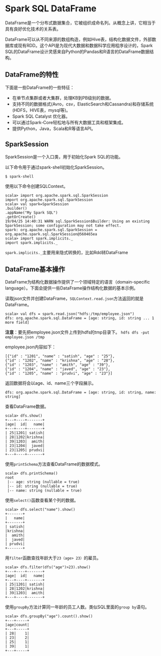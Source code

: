 # Spark SQL DataFrame

DataFrame是一个分布式数据集合，它被组织成命名列。从概念上讲，它相当于具有良好优化技术的关系表。

DataFrame可以从不同来源的数组构造，例如Hive表，结构化数据文件，外部数据库或现有RDD。这个API是为现代大数据和数据科学应用程序设计的，Spark SQL的DataFrame设计灵感来自Python的Pandas和R语言的DataFrame数据结构。

## DataFrame的特性

下面是一些DataFrame的一些特征：

- 在单节点集群或者大集群，处理KB到PB级别的数据。
- 支持不同的数据格式(Avro，csv，ElasticSearch和Cassandra)和存储系统(HDFS，HIVE表，mysql等)。
- Spark SQL Catalyst 优化器。
- 可以通过Spark-Core轻松地与所有大数据工具和框架集成。
- 提供Python，Java，Scala和R等语言API。

## SparkSession

SparkSession是一个入口类，用于初始化Spark SQL的功能。

以下命令用于通过spark-shell初始化SparkSession。

```
$ spark-shell
```

使用以下命令创建SQLContext。

```
scala> import org.apache.spark.sql.SparkSession
import org.apache.spark.sql.SparkSession
scala> val spark=SparkSession
.builder()
.appName("My Spark SQL")
.getOrCreate()
19/04/25 14:40:31 WARN sql.SparkSession$Builder: Using an existing SparkSession; some configuration may not take effect.
spark: org.apache.spark.sql.SparkSession = org.apache.spark.sql.SparkSession@560465ea
scala> import spark.implicits._
import spark.implicits._
```

`spark.implicits._`主要用来隐式转换的，比如Rdd转DataFrame

## DataFrame基本操作

DataFrame为结构化数据操作提供了一个领域特定的语言（domain-specific language）。下面会提供一些DataFrame操作结构化数据的基本示例。

读取json文件并创建DataFrame，`SQLContext.read.json`方法返回的就是DataFrame。

```
scala> val dfs = spark.read.json("hdfs:/tmp/employee.json")
dfs: org.apache.spark.sql.DataFrame = [age: string, id: string ... 1 more field]
```

**注意**：要先把employee.json文件上传到hdfs的tmp目录下。
`hdfs dfs -put employee.json /tmp`

employee.json内容如下：

```
[{"id" : "1201", "name" : "satish", "age" : "25"},
{"id" : "1202", "name" : "krishna", "age" : "28"},
{"id" : "1203", "name" : "amith", "age" : "39"},
{"id" : "1204", "name" : "javed", "age" : "23"},
{"id" : "1205", "name" : "prudvi", "age" : "23"}]
```

返回数据将会以age、id、name三个字段展示。

```
dfs: org.apache.spark.sql.DataFrame = [age: string, id: string, name: string]
```

查看DataFrame数据。

```
scala> dfs.show()
+---+----+-------+
|age|  id|   name|
+---+----+-------+
| 25|1201| satish|
| 28|1202|krishna|
| 39|1203|  amith|
| 23|1204|  javed|
| 23|1205| prudvi|
+---+----+-------+
```

使用`printSchema`方法查看DataFrame的数据模式。

```
scala> dfs.printSchema()
root
 |-- age: string (nullable = true)
 |-- id: string (nullable = true)
 |-- name: string (nullable = true)
```

使用`select()`函数查看某个列的数据。

```
scala> dfs.select("name").show()
+-------+
|   name|
+-------+
| satish|
|krishna|
|  amith|
|  javed|
| prudvi|
+-------+
```

用`filter`函数查找年龄大于`23（age> 23）`的雇员。

```
scala> dfs.filter(dfs("age")>23).show()
+---+----+-------+
|age|  id|   name|
+---+----+-------+
| 25|1201| satish|
| 28|1202|krishna|
| 39|1203|  amith|
+---+----+-------+
```

使用`groupBy`方法计算同一年龄的员工人数。类似SQL里面的`group by`语句。

```
scala> dfs.groupBy("age").count().show()
+---+-----+
|age|count|
+---+-----+
| 28|    1|
| 23|    2|
| 25|    1|
| 39|    1|
+---+-----+
```